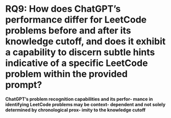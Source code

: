 # RQ9: How does ChatGPT’s performance differ for LeetCode problems before and after its knowledge cutoff, and does it exhibit a capability to discern subtle hints indicative of a specific LeetCode problem within the provided prompt?  
**ChatGPT’s problem recognition capabilities and its perfor-
mance in identifying LeetCode problems may be context-
dependent and not solely determined by chronological prox-
imity to the knowledge cutoff**
